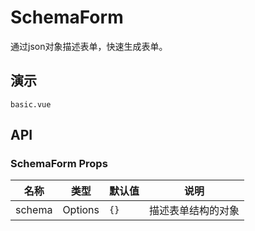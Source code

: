 #  SchemaForm

通过json对象描述表单，快速生成表单。

## 演示

```demo
basic.vue
```

## API

### SchemaForm Props

| 名称 | 类型 | 默认值 | 说明 |
| --- | --- | --- | --- |
| schema | Options | `{}` | 描述表单结构的对象 |

